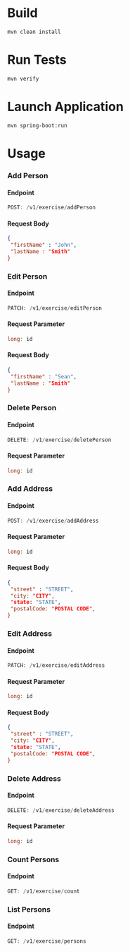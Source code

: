 # Build

```maven
mvn clean install
```

# Run Tests

```maven
mvn verify
```

# Launch Application

```maven
mvn spring-boot:run
```

# Usage

### Add Person

#### Endpoint

```Java
POST: /v1/exercise/addPerson
```
#### Request Body

```JSON
{
 "firstName" : "John",
 "lastName : "Smith"
}
```

### Edit Person

#### Endpoint

```Java
PATCH: /v1/exercise/editPerson
```

#### Request Parameter

```Java
long: id
```

#### Request Body

```JSON
{
 "firstName" : "Sean",
 "lastName : "Smith"
}
```

### Delete Person

#### Endpoint

```Java
DELETE: /v1/exercise/deletePerson
```

#### Request Parameter

```Java
long: id
```

### Add Address

#### Endpoint

```Java
POST: /v1/exercise/addAddress
```

#### Request Parameter

```Java
long: id
```

#### Request Body

```JSON
{
 "street" : "STREET",
 "city: "CITY",
 "state: "STATE",
 "postalCode: "POSTAL CODE",
}
```

### Edit Address

#### Endpoint

```Java
PATCH: /v1/exercise/editAddress
```

#### Request Parameter

```Java
long: id
```

#### Request Body

```JSON
{
 "street" : "STREET",
 "city: "CITY",
 "state: "STATE",
 "postalCode: "POSTAL CODE",
}
```

### Delete Address

#### Endpoint

```Java
DELETE: /v1/exercise/deleteAddress
```

#### Request Parameter

```Java
long: id
```

### Count Persons

#### Endpoint

```Java
GET: /v1/exercise/count
```

### List Persons

#### Endpoint

```Java
GET: /v1/exercise/persons
```

